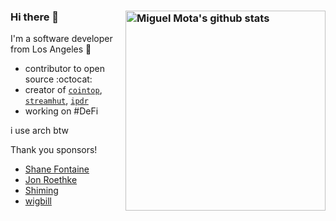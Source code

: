 ### Hi there 👋 <a href="https://github.com/miguelmota"><img src="https://github-readme-stats.vercel.app/api?username=miguelmota&count_private=true&include_all_commits=true&hide_rank=true&theme=graywhite&disable_animations=true&custom_title=Stats" align="right" width="320" alt="Miguel Mota's github stats" /></a>

I'm a software developer from Los Angeles 🌴 

- contributor to open source :octocat:
- creator of [`cointop`](https://github.com/miguelmota/cointop), [`streamhut`](https://github.com/miguelmota/streamhut), [`ipdr`](https://github.com/ipdr/ipdr)
- working on #DeFi

i use arch btw

Thank you sponsors!

- [Shane Fontaine](https://github.com/shanefontaine)
- [Jon Roethke](https://github.com/waymobetta)
- [Shiming](https://github.com/huahuayu)
- [wigbill](https://github.com/wigbill)
